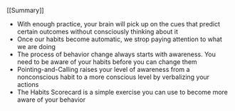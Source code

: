 [[Summary]]

- With enough practice, your brain will pick up on the cues that predict certain outcomes without consciously thinking about it 
- Once our habits become automatic, we strop paying attention to what we are doing 
- The process of behavior change always starts with awareness. You need to be aware of your habits before you can change them
- Pointing-and-Calling raises your level of awareness from a nonconscious habit to a more conscious level by verbalizing your actions 
- The Habits Scorecard is a simple exercise you can use to become more aware of your behavior 